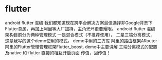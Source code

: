 # flutter
android flutter 混编
我们都知道现在跨平台解决方案最佳选择非Google背景下Flutter莫属，再加上阿里等大厂加持，主角光环更要耀眼。
android flutter 混编架构目前分为两种管理模式 一是混合模式（不推荐使用）， 二是三端分离模式，这是我写的这个demo使用的模式。
demo中用的三方库 阿里的路由框架ARouter 阿里的Flutter管理管理框架Flutter_boost.
demo中主要讲解 三端分离模式的配置及native 和 flutter 直接的相互开启页面 传值，回传值！
